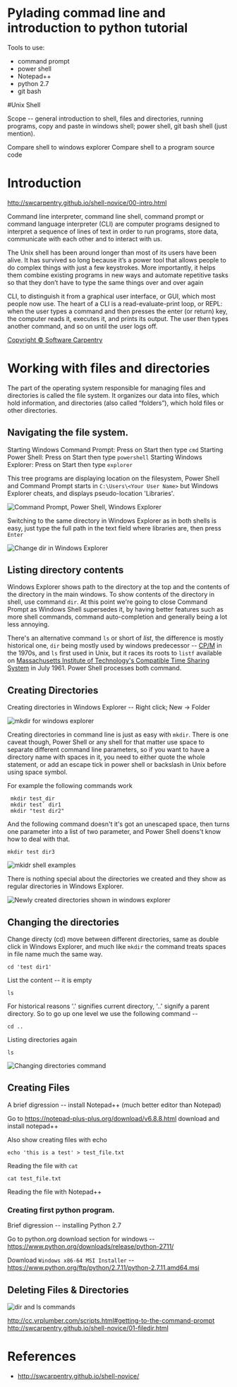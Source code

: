 Pylading commad line and introduction to python tutorial
=======


Tools to use:

* command prompt
* power shell
* Notepad++
* python 2.7
* git bash


#Unix Shell

Scope -- general introduction to shell, files and directories, running programs, copy and paste in windows shell; power shell, git bash shell (just mention).

Compare shell to windows explorer
Compare shell to a program source code




# Introduction


http://swcarpentry.github.io/shell-novice/00-intro.html

Command line interpreter, command line shell, command prompt or command language interpreter (CLI) are computer programs designed to interpret a sequence of lines of text in order to run programs, store data, communicate with each other and to interact with us.

The Unix shell has been around longer than most of its users have been alive. It has survived so long because it’s a power tool that allows people to do complex things with just a few keystrokes. More importantly, it helps them combine existing programs in new ways and automate repetitive tasks so that they don’t have to type the same things over and over again

CLI, to distinguish it from a graphical user interface, or GUI, which most people now use. The heart of a CLI is a read-evaluate-print loop, or REPL: when the user types a command and then presses the enter (or return) key, the computer reads it, executes it, and prints its output. The user then types another command, and so on until the user logs off.



[Copyright © Software Carpentry](http://swcarpentry.github.io/shell-novice/LICENSE.html)



# Working with files and directories

The part of the operating system responsible for managing files and directories is called the file system. It organizes our data into files, which hold information, and directories (also called “folders”), which hold files or other directories.

## Navigating the file system.

Starting Windows Command Prompt: Press on Start then type `cmd`
Starting Power Shell: Press on Start then type `powershell`
Starting Windows Explorer: Press on Start then type `explorer`

This tree programs are displaying location on the filesystem, Power Shell and Command Prompt starts in `C:\Users\<Your User Name>` but Windows Explorer cheats, and displays pseudo-location 'Libraries'.

![Command Prompt, Power Shell, Windows Explorer](screenshots/0001_cmd_psh_exp.png)

Switching to the same directory in Windows Explorer as in both shells is easy, just type the full path in the text field where libraries are, then press `Enter`

![Change dir in Windows Explorer](screenshots/0002_cd_win_explorer.png)

## Listing directory contents

Windows Explorer shows path to the directory at the top and the contents of the directory in the main windows. To show contents of the directory in shell, use command `dir`. At this point we're going to close Command Prompt as Windows Shell supersedes it, by having better features such as more shell commands, command auto-completion and generally being a lot less annoying.


There's an alternative command `ls` or short of *list*, the difference is mostly historical one, `dir` being mostly used by windows predecessor -- [CP/M](http://discordia.org.uk/px4/cpm.html) in the 1970s, and `ls` first used in Unix, but it races its roots to `listf` available on [Massachusetts Institute of Technology's Compatible Time Sharing System](http://www.tldp.org/LDP/LG/issue48/fischer.html) in July 1961. Power Shell processes both command.

## Creating Directories

Creating directories in Windows Explorer -- Right click; New -> Folder

![mkdir for windows explorer](screenshots/0004_windows_explorer_mkdir.png)

Creating directories in command line is just as easy with `mkdir`. There is one caveat though, Power Shell or any shell for that matter use space to separate different command line parameters, so if you want to have a directory name with spaces in it, you need to either quote the whole statement, or add an escape tick in power shell or backslash in Unix before using space symbol.

For example the following commands work

     mkdir test_dir
     mkdir test` dir1
     mkdir "test dir2"

And the following command doesn't it's got an unescaped space, then turns one parameter into a list of two parameter, and Power Shell doens't know how to deal with that.

    mkdir test dir3

![mkidr shell examples](screenshots/0005_mkdir_examples.png)

There is nothing special about the directories we created and they show as regular directories in Windows Explorer.

![Newly created directories shown in windows explorer](screenshots/0006_dirs_windows_explorer.png)

## Changing the directories

Change directy (cd) move between different directories, same as double click in Windows Explorer, and much like `mkdir` the command treats spaces in file name much the same way.

    cd 'test dir1'

List the content -- it is empty

    ls

For historical reasons '.' signifies current directory, '..' signify a parent directory. So to go up one level we use the following command --

    cd ..

Listing directories again

    ls


![Changing directories command](screenshots/0007_cd.png)

## Creating Files


A brief digression -- install Notepad++ (much better editor than Notepad)

Go to https://notepad-plus-plus.org/download/v6.8.8.html download and install notepad++

Also show creating files with echo

    echo 'this is a test' > test_file.txt

Reading the file with `cat`

    cat test_file.txt

Reading the file with Notepad++

### Creating first python program.

Brief digression -- installing Python 2.7

Go to python.org download section for windows -- https://www.python.org/downloads/release/python-2711/

Download `Windows x86-64 MSI Installer` -- https://www.python.org/ftp/python/2.7.11/python-2.7.11.amd64.msi


## Deleting Files & Directories

![dir and ls commands](screenshots/0003_dir_ls.png)

http://cc.vrplumber.com/scripts.html#getting-to-the-command-prompt
http://swcarpentry.github.io/shell-novice/01-filedir.html

# References

* http://swcarpentry.github.io/shell-novice/